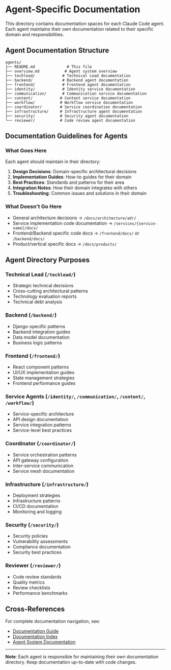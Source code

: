 # Agent-Specific Documentation

This directory contains documentation spaces for each Claude Code agent. Each agent maintains their own documentation related to their specific domain and responsibilities.

## Agent Documentation Structure

```
agents/
├── README.md              # This file
├── overview.md           # Agent system overview
├── techlead/            # Technical Lead documentation
├── backend/             # Backend agent documentation
├── frontend/            # Frontend agent documentation
├── identity/            # Identity service documentation
├── communication/       # Communication service documentation
├── content/            # Content service documentation
├── workflow/           # Workflow service documentation
├── coordinator/        # Service coordination documentation
├── infrastructure/     # Infrastructure agent documentation
├── security/           # Security agent documentation
└── reviewer/           # Code review agent documentation
```

## Documentation Guidelines for Agents

### What Goes Here

Each agent should maintain in their directory:

1. **Design Decisions**: Domain-specific architectural decisions
2. **Implementation Guides**: How-to guides for their domain
3. **Best Practices**: Standards and patterns for their area
4. **Integration Notes**: How their domain integrates with others
5. **Troubleshooting**: Common issues and solutions in their domain

### What Doesn't Go Here

- General architecture decisions → `/docs/architecture/adr/`
- Service implementation code documentation → `/services/{service-name}/docs/`
- Frontend/Backend specific code docs → `/frontend/docs/` or `/backend/docs/`
- Product/vertical specific docs → `/docs/products/`

## Agent Directory Purposes

### Technical Lead (`/techlead/`)
- Strategic technical decisions
- Cross-cutting architectural patterns
- Technology evaluation reports
- Technical debt analysis

### Backend (`/backend/`)
- Django-specific patterns
- Backend integration guides
- Data model documentation
- Business logic patterns

### Frontend (`/frontend/`)
- React component patterns
- UI/UX implementation guides
- State management strategies
- Frontend performance guides

### Service Agents (`/identity/`, `/communication/`, `/content/`, `/workflow/`)
- Service-specific architecture
- API design documentation
- Service integration patterns
- Service-level best practices

### Coordinator (`/coordinator/`)
- Service orchestration patterns
- API gateway configuration
- Inter-service communication
- Service mesh documentation

### Infrastructure (`/infrastructure/`)
- Deployment strategies
- Infrastructure patterns
- CI/CD documentation
- Monitoring and logging

### Security (`/security/`)
- Security policies
- Vulnerability assessments
- Compliance documentation
- Security best practices

### Reviewer (`/reviewer/`)
- Code review standards
- Quality metrics
- Review checklists
- Performance benchmarks

## Cross-References

For complete documentation navigation, see:
- [Documentation Guide](/docs/DOCUMENTATION-GUIDE.md)
- [Documentation Index](/docs/INDEX.md)
- [Agent System Documentation](/.claude/AGENTS_DOCUMENTATION.md)

---

**Note**: Each agent is responsible for maintaining their own documentation directory. Keep documentation up-to-date with code changes.